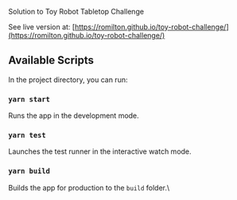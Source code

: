 Solution to Toy Robot Tabletop Challenge

See live version at: [https://romilton.github.io/toy-robot-challenge/](https://romilton.github.io/toy-robot-challenge/)

## Available Scripts

In the project directory, you can run:

### `yarn start`

Runs the app in the development mode.

### `yarn test`

Launches the test runner in the interactive watch mode.

### `yarn build`

Builds the app for production to the `build` folder.\
